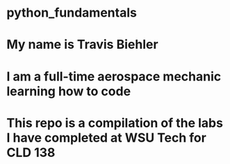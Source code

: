 # python_fundamentals

# My name is Travis Biehler

# I am a full-time aerospace mechanic learning how to code

# This repo is a compilation of the labs I have completed at WSU Tech for CLD 138
